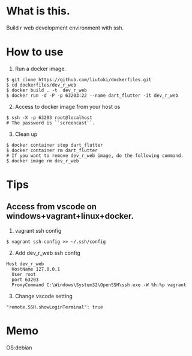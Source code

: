 # What is this.
Build r web development environment with ssh.

# How to use

1. Run a docker image.
```
$ git clone https://github.com/liutoki/dockerfiles.git
$ cd dockerfiles/dev_r_web
$ docker build . -t  dev_r_web
$ docker run -d -P -p 63203:22 --name dart_flutter -it dev_r_web
```
2. Access to docker image from your host os
```
$ ssh -X -p 63203 root@localhost
# The password is ``screencast``.
```
3. Clean up
```
$ docker container stop dart_flutter
$ docker container rm dart_flutter
# If you want to remove dev_r_web image, do the following command.
$ docker image rm dev_r_web
```

# Tips
## Access from vscode on windows+vagrant+linux+docker.
1. vagrant ssh config
```
$ vagrant ssh-config >> ~/.ssh/config
```
2. Add dev_r_web ssh config
```
Host dev_r_web
  HostName 127.0.0.1
  User root
  port 63203
  ProxyCommand C:\Windows\System32\OpenSSH\ssh.exe -W %h:%p vagrant
```
3. Change vscode setting
```
"remote.SSH.showLoginTerminal": true
```

# Memo
OS:debian
